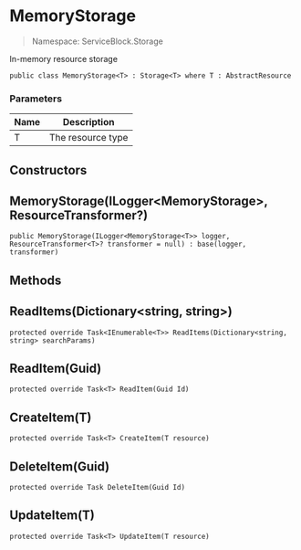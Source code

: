 MemoryStorage
======
> Namespace: ServiceBlock.Storage

In-memory resource storage

```
public class MemoryStorage<T> : Storage<T> where T : AbstractResource
```

### Parameters

Name | Description
--- | ---
T | The resource type


## Constructors

MemoryStorage(ILogger<MemoryStorage<T>>, ResourceTransformer<T>?)
------


```
public MemoryStorage(ILogger<MemoryStorage<T>> logger, ResourceTransformer<T>? transformer = null) : base(logger, transformer)
```




## Methods

ReadItems(Dictionary<string, string>)
------


```
protected override Task<IEnumerable<T>> ReadItems(Dictionary<string, string> searchParams)
```





ReadItem(Guid)
------


```
protected override Task<T> ReadItem(Guid Id)
```





CreateItem(T)
------


```
protected override Task<T> CreateItem(T resource)
```





DeleteItem(Guid)
------


```
protected override Task DeleteItem(Guid Id)
```





UpdateItem(T)
------


```
protected override Task<T> UpdateItem(T resource)
```






